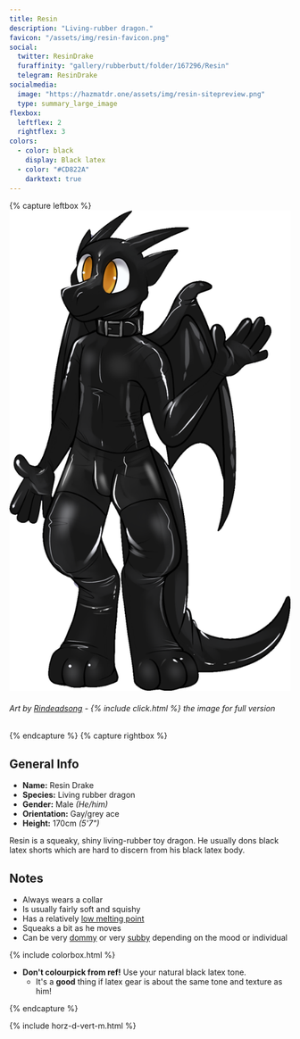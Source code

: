 ```yaml
---
title: Resin
description: "Living-rubber dragon."
favicon: "/assets/img/resin-favicon.png"
social:
  twitter: ResinDrake
  furaffinity: "gallery/rubberbutt/folder/167296/Resin"
  telegram: ResinDrake
socialmedia:
  image: "https://hazmatdr.one/assets/img/resin-sitepreview.png"
  type: summary_large_image
flexbox:
  leftflex: 2
  rightflex: 3
colors:
  - color: black
    display: Black latex
  - color: "#CD822A"
    darktext: true
---
```


{% capture leftbox %}
[![Refsheet Image](/assets/img/resin-ref-1200px.png)](/assets/img/resin_refsheet.png)
###### Art by [Rindeadsong](https://www.furaffinity.net/view/27334962/) - {% include click.html %} the image for full version
{% endcapture %}
{% capture rightbox %}
## General Info
- **Name:** Resin Drake
- **Species:** Living rubber dragon
- **Gender:** Male *(He/him)*
- **Orientation:** Gay/grey ace
- **Height:** 170cm *(5'7")*

Resin is a squeaky, shiny living-rubber toy dragon. He usually dons black latex shorts which are hard to discern from his black latex body.

## Notes
- Always wears a collar
- Is usually fairly soft and squishy
- Has a relatively [low melting point](https://www.furaffinity.net/view/26707388/)
- Squeaks a bit as he moves
- Can be very [dommy](https://www.furaffinity.net/view/33994059/) or very [subby](https://www.furaffinity.net/view/19488527/) depending on the mood or individual

{% include colorbox.html %}

- **Don't colourpick from ref!** Use your natural black latex tone.
    - It's a **good** thing if latex gear is about the same tone and texture as him!

{% endcapture %}

<!-- Turns capture groups into a flex box. Must come after capture groups. -->
{% include horz-d-vert-m.html %}
